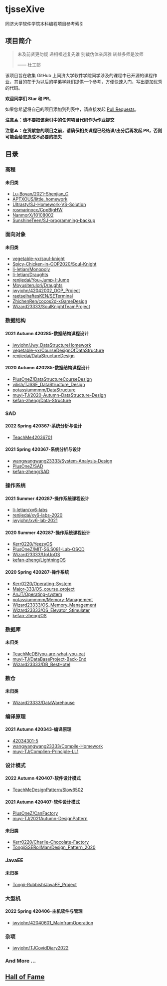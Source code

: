 # tjsseXive
同济大学软件学院本科编程项目参考索引

## 项目简介
> 未及前贤更勿疑 递相祖述复先谁
> 别裁伪体亲风雅 转益多师是汝师
> 
> —— 杜工部

该项目旨在收集 GitHub 上同济大学软件学院同学涉及的课程中已开源的课程作业，其目的在于为以后的学弟学妹们提供一个参考，方便快速入门，写出更加优秀的代码。

**欢迎同学们 Star 和 PR**。

如果您希望将自己的项目添加到列表中，请直接发起 [Pull Requests](https://github.com/jwyjohn/tjsseXive/pulls)。

**注意⚠️：请不要把该索引中的任何项目代码作为作业提交**

**注意⚠️：在贡献您的项目之前，请确保相关课程已经结课/出分后再发起 PR，否则可能会给您造成不必要的损失**

## 目录

### 高程

#### 未归类
- [Lu-Boyan/2021-Shenjian_C](https://github.com/Lu-Boyan/2021-Shenjian_C)
- [APTXOUS/little_homework](https://github.com/APTXOUS/little_homework)
- [Ultrasty/SJ-Homework-VS-Solution](https://github.com/Ultrasty/SJ-Homework-VS-Solution)
- [rosmarinocc/CppBigHW](https://github.com/rosmarinocc/CppBigHW)
- [NanmorX/10108002](https://github.com/NanmorX/10108002)
- [SunshineTeen/SJ-programming-backup](https://github.com/SunshineTeen/SJ-programming-backup)

### 面向对象

#### 未归类
- [vegetable-yx/soul-knight](https://github.com/vegetable-yx/soul-knight)
- [Spicy-Chicken-in-OOP2020/Soul-Knight](https://github.com/Spicy-Chicken-in-OOP2020/Soul-Knight)
- [li-letian/Monopoly](https://github.com/li-letian/Monopoly)
- [li-letian/Draughts](https://github.com/li-letian/Draughts)
- [renjiedai/You-Jump-I-Jump](https://github.com/renjiedai/You-Jump-I-Jump)
- [MoyusiteruIori/Draughts](https://github.com/MoyusiteruIori/Draughts)
- [jwyjohn/42042002_OOP_Project](https://github.com/jwyjohn/42042002_OOP_Project)
- [raetselhaftesKEN/SETerminal](https://github.com/raetselhaftesKEN/SETerminal)
- [ZhichenRen/cocos2d-xGameDesign](https://github.com/ZhichenRen/cocos2d-xGameDesign)
- [Wizard23333/SoulKnightTeamProject](https://github.com/Wizard23333/SoulKnightTeamProject)

### 数据结构

#### 2021 Autumn 420285-数据结构课程设计
- [jwyjohn/Jwy_DataStructureHomework](https://github.com/jwyjohn/Jwy_DataStructureHomework)
- [vegetable-yx/CourseDesignOfDataStructure](https://github.com/vegetable-yx/CourseDesignOfDataStructure)
- [renjiedai/DataStructureDesign](https://github.com/renjiedai/DataStructureDesign)

#### 2020 Autumn 420285-数据结构课程设计
- [PlusOneZ/DataStructureCourseDesign](https://github.com/PlusOneZ/DataStructureCourseDesign)
- [yilish/TJSSE_DataStructure_Design](https://github.com/yilish/TJSSE_DataStructure_Design)
- [potassiummmm/DataStructure](https://github.com/potassiummmm/DataStructure)
- [muyi-TJ/2020-Autumn-DataStructure-Design](https://github.com/muyi-TJ/2020-Autumn-DataStructure-Design)
- [kefan-zheng/Data-Structure](https://github.com/kefan-zheng/Data-Structure)


### SAD

#### 2022 Spring 420367-系统分析与设计
- [TeachMe42036701](https://github.com/TeachMe42036701)

#### 2021 Spring 420367-系统分析与设计
- [wangwangwang23333/System-Analysis-Design](https://github.com/wangwangwang23333/System-Analysis-Design)
- [PlusOneZ/SAD](https://github.com/PlusOneZ/SAD)
- [kefan-zheng/SAD](https://github.com/kefan-zheng/SAD)

### 操作系统

#### 2021 Summer 420287-操作系统课程设计
- [li-letian/xv6-labs](https://github.com/li-letian/xv6-labs)
- [renjiedai/xv6-labs-2020](https://github.com/renjiedai/xv6-labs-2020)
- [jwyjohn/xv6-lab-2021](https://github.com/jwyjohn/xv6-lab-2021)

#### 2020 Summer 420287-操作系统课程设计
- [Kerr0220/YeezyOS](https://github.com/Kerr0220/YeezyOS)
- [PlusOneZ/MIT-S6.S081-Lab-OSCD](https://github.com/PlusOneZ/MIT-S6.S081-Lab-OSCD)
- [Wizard23333/UpUpOS](https://github.com/Wizard23333/UpUpOS)
- [kefan-zheng/LightningOS](https://github.com/kefan-zheng/LightningOS)

#### 2020 Spring 420287-操作系统
- [Kerr0220/Operating-System](https://github.com/Kerr0220/Operating-System)
- [Major-333/OS_course_project](https://github.com/Major-333/OS_course_project)
- [AnJT/Operating-system](https://github.com/AnJT/Operating-system)
- [potassiummmm/Memory-Management](https://github.com/potassiummmm/Memory-Management)
- [Wizard23333/OS_Memory_Management](https://github.com/Wizard23333/OS_Memory_Management)
- [Wizard23333/OS_Elevator_Stimulater](https://github.com/Wizard23333/OS_Elevator_Stimulater)
- [kefan-zheng/OS](https://github.com/kefan-zheng/OS)
### 数据库

#### 未归类
- [TeachMeDB/you-are-what-you-eat](https://github.com/orgs/TeachMeDB/repositories)
- [muyi-TJ/DataBaseProject-Back-End](https://github.com/muyi-TJ/DataBaseProject-Back-End)
- [Wizard23333/DB_BestHotel](https://github.com/Wizard23333/DB_BestHotel)

### 数仓

#### 未归类
- [Wizard23333/DataWarehouse](https://github.com/Wizard23333/DataWarehouse)

### 编译原理

#### 2021 Autumn 420343-编译原理
- [42034301-5](https://github.com/42034301-5)
- [wangwangwang23333/Compile-Homework](https://github.com/wangwangwang23333/Compile-Homework)
- [muyi-TJ/Complien-Principle-LL1](https://github.com/muyi-TJ/Complien-Principle-LL1)

### 设计模式

#### 2022 Autumn 420407-软件设计模式
- [TeachMeDesignPattern/Slow6502](https://github.com/TeachMeDesignPattern/report_latex)
#### 2021 Autumn 420407-软件设计模式
- [PlusOneZ/CanFactory](https://github.com/PlusOneZ/CanFactory)
- [muyi-TJ/2021Autumn-DesignPattern](https://github.com/muyi-TJ/2021Autumn-DesignPattern)
#### 未归类
- [Kerr0220/Charlie-Chocolate-Factory](https://github.com/Kerr0220/Charlie-Chocolate-Factory)
- [TongjiSSERollMan/Design_Pattern_2020](https://github.com/TongjiSSERollMan/Design_Pattern_2020)


### JavaEE

#### 未归类
- [Tongji-Rubbish/JavaEE_Project](https://github.com/Tongji-Rubbish/JavaEE_Project)

### 大型机

#### 2022 Spring 420406-主机软件与管理
- [jwyjohn/42040601_MainframOperation](https://github.com/jwyjohn/42040601_MainframOperation)

### 杂项
- [jwyjohn/TJCovidDiary2022](https://github.com/jwyjohn/TJCovidDiary2022)

### And More ...

## [Hall of Fame](https://github.com/jwyjohn/tjsseXive/blob/main/HALL_OF_FAME.md)
